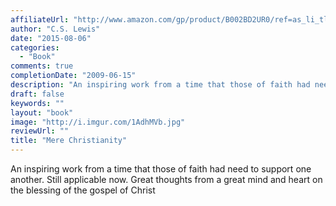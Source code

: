 ```yaml
---
affiliateUrl: "http://www.amazon.com/gp/product/B002BD2UR0/ref=as_li_tl?ie=UTF8&camp=1789&creative=390957&creativeASIN=B002BD2UR0&linkCode=as2&tag=jaktre-20&linkId=XN7YZCCX3CILRA3L"
author: "C.S. Lewis"
date: "2015-08-06"
categories:
  - "Book"
comments: true
completionDate: "2009-06-15"
description: "An inspiring work from a time that those of faith had need to support one another.  Still applicable now.  Great thoughts from a great mind and heart "
draft: false
keywords: ""
layout: "book"
image: "http://i.imgur.com/1AdhMVb.jpg"
reviewUrl: ""
title: "Mere Christianity"
---
```


An inspiring work from a time that those of faith had need to support one another.  Still applicable now.  Great thoughts from a great mind and heart on the blessing of the gospel of Christ
